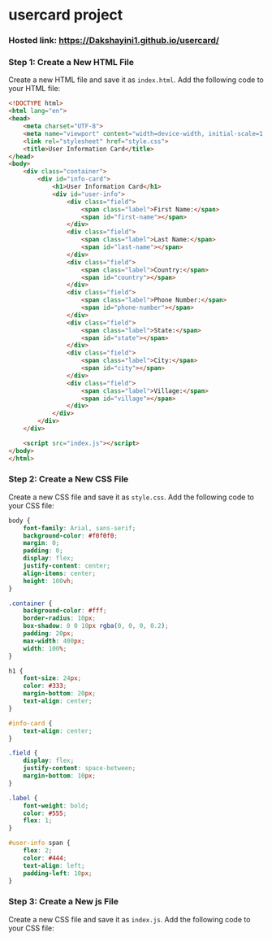 # usercard project
### Hosted link: https://Dakshayini1.github.io/usercard/

### Step 1: Create a New HTML File

Create a new HTML file and save it as `index.html`. Add the following code to your HTML file:

```html
<!DOCTYPE html>
<html lang="en">
<head>
    <meta charset="UTF-8">
    <meta name="viewport" content="width=device-width, initial-scale=1.0">
    <link rel="stylesheet" href="style.css">
    <title>User Information Card</title>
</head>
<body>
    <div class="container">
        <div id="info-card">
            <h1>User Information Card</h1>
            <div id="user-info">
                <div class="field">
                    <span class="label">First Name:</span>
                    <span id="first-name"></span>
                </div>
                <div class="field">
                    <span class="label">Last Name:</span>
                    <span id="last-name"></span>
                </div>
                <div class="field">
                    <span class="label">Country:</span>
                    <span id="country"></span>
                </div>
                <div class="field">
                    <span class="label">Phone Number:</span>
                    <span id="phone-number"></span>
                </div>
                <div class="field">
                    <span class="label">State:</span>
                    <span id="state"></span>
                </div>
                <div class="field">
                    <span class="label">City:</span>
                    <span id="city"></span>
                </div>
                <div class="field">
                    <span class="label">Village:</span>
                    <span id="village"></span>
                </div>
            </div>
        </div>
    </div>

    <script src="index.js"></script>
</body>
</html>

```

### Step 2: Create a New CSS File

Create a new CSS file and save it as `style.css`. Add the following code to your CSS file:

```css
body {
    font-family: Arial, sans-serif;
    background-color: #f0f0f0;
    margin: 0;
    padding: 0;
    display: flex;
    justify-content: center;
    align-items: center;
    height: 100vh;
}

.container {
    background-color: #fff;
    border-radius: 10px;
    box-shadow: 0 0 10px rgba(0, 0, 0, 0.2);
    padding: 20px;
    max-width: 400px;
    width: 100%;
}

h1 {
    font-size: 24px;
    color: #333;
    margin-bottom: 20px;
    text-align: center;
}

#info-card {
    text-align: center;
}

.field {
    display: flex;
    justify-content: space-between;
    margin-bottom: 10px;
}

.label {
    font-weight: bold;
    color: #555;
    flex: 1;
}

#user-info span {
    flex: 2;
    color: #444;
    text-align: left;
    padding-left: 10px;
}

```
### Step 3: Create a New js File

Create a new CSS file and save it as `index.js`. Add the following code to your CSS file:
```



```

